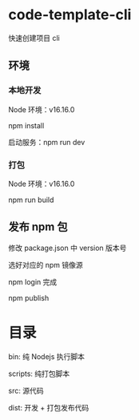 # code-template-cli

快速创建项目 cli

## 环境

### 本地开发

Node 环境：v16.16.0

npm install

启动服务：npm run dev

### 打包

Node 环境：v16.16.0

npm run build

## 发布 npm 包

修改 package.json 中 version 版本号

选好对应的 npm 镜像源

npm login 完成

npm publish

# 目录

bin: 纯 Nodejs 执行脚本

scripts: 纯打包脚本

src: 源代码

dist: 开发 + 打包发布代码
